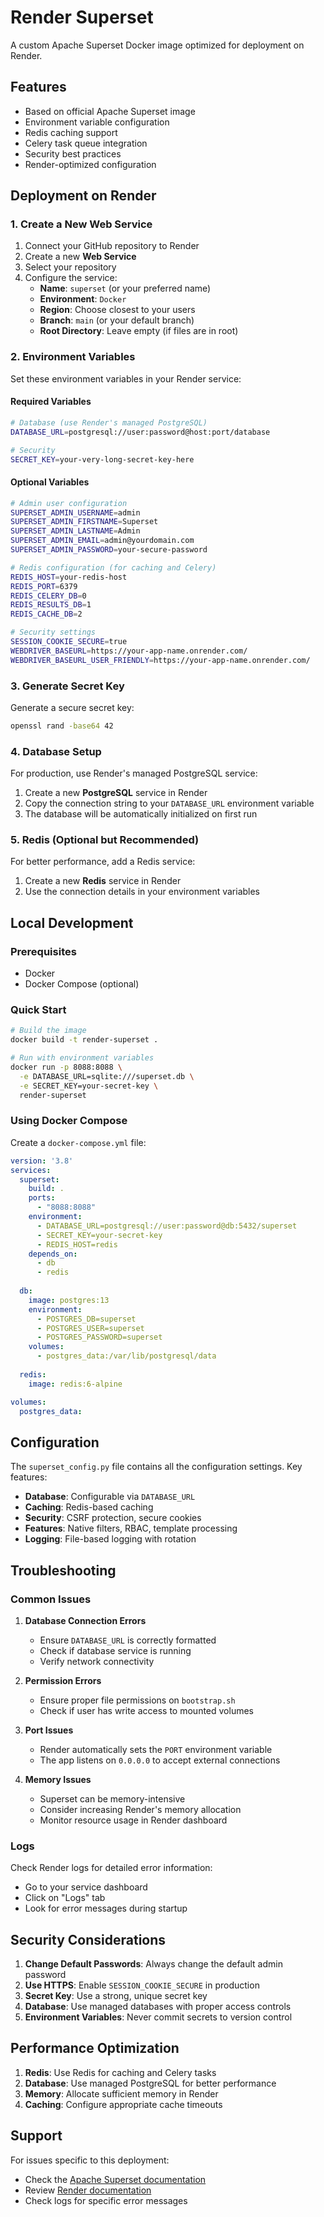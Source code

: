 # Render Superset

A custom Apache Superset Docker image optimized for deployment on Render.

## Features

- Based on official Apache Superset image
- Environment variable configuration
- Redis caching support
- Celery task queue integration
- Security best practices
- Render-optimized configuration

## Deployment on Render

### 1. Create a New Web Service

1. Connect your GitHub repository to Render
2. Create a new **Web Service**
3. Select your repository
4. Configure the service:
   - **Name**: `superset` (or your preferred name)
   - **Environment**: `Docker`
   - **Region**: Choose closest to your users
   - **Branch**: `main` (or your default branch)
   - **Root Directory**: Leave empty (if files are in root)

### 2. Environment Variables

Set these environment variables in your Render service:

#### Required Variables
```bash
# Database (use Render's managed PostgreSQL)
DATABASE_URL=postgresql://user:password@host:port/database

# Security
SECRET_KEY=your-very-long-secret-key-here
```

#### Optional Variables
```bash
# Admin user configuration
SUPERSET_ADMIN_USERNAME=admin
SUPERSET_ADMIN_FIRSTNAME=Superset
SUPERSET_ADMIN_LASTNAME=Admin
SUPERSET_ADMIN_EMAIL=admin@yourdomain.com
SUPERSET_ADMIN_PASSWORD=your-secure-password

# Redis configuration (for caching and Celery)
REDIS_HOST=your-redis-host
REDIS_PORT=6379
REDIS_CELERY_DB=0
REDIS_RESULTS_DB=1
REDIS_CACHE_DB=2

# Security settings
SESSION_COOKIE_SECURE=true
WEBDRIVER_BASEURL=https://your-app-name.onrender.com/
WEBDRIVER_BASEURL_USER_FRIENDLY=https://your-app-name.onrender.com/
```

### 3. Generate Secret Key

Generate a secure secret key:
```bash
openssl rand -base64 42
```

### 4. Database Setup

For production, use Render's managed PostgreSQL service:
1. Create a new **PostgreSQL** service in Render
2. Copy the connection string to your `DATABASE_URL` environment variable
3. The database will be automatically initialized on first run

### 5. Redis (Optional but Recommended)

For better performance, add a Redis service:
1. Create a new **Redis** service in Render
2. Use the connection details in your environment variables

## Local Development

### Prerequisites
- Docker
- Docker Compose (optional)

### Quick Start
```bash
# Build the image
docker build -t render-superset .

# Run with environment variables
docker run -p 8088:8088 \
  -e DATABASE_URL=sqlite:///superset.db \
  -e SECRET_KEY=your-secret-key \
  render-superset
```

### Using Docker Compose
Create a `docker-compose.yml` file:
```yaml
version: '3.8'
services:
  superset:
    build: .
    ports:
      - "8088:8088"
    environment:
      - DATABASE_URL=postgresql://user:password@db:5432/superset
      - SECRET_KEY=your-secret-key
      - REDIS_HOST=redis
    depends_on:
      - db
      - redis
  
  db:
    image: postgres:13
    environment:
      - POSTGRES_DB=superset
      - POSTGRES_USER=superset
      - POSTGRES_PASSWORD=superset
    volumes:
      - postgres_data:/var/lib/postgresql/data
  
  redis:
    image: redis:6-alpine

volumes:
  postgres_data:
```

## Configuration

The `superset_config.py` file contains all the configuration settings. Key features:

- **Database**: Configurable via `DATABASE_URL`
- **Caching**: Redis-based caching
- **Security**: CSRF protection, secure cookies
- **Features**: Native filters, RBAC, template processing
- **Logging**: File-based logging with rotation

## Troubleshooting

### Common Issues

1. **Database Connection Errors**
   - Ensure `DATABASE_URL` is correctly formatted
   - Check if database service is running
   - Verify network connectivity

2. **Permission Errors**
   - Ensure proper file permissions on `bootstrap.sh`
   - Check if user has write access to mounted volumes

3. **Port Issues**
   - Render automatically sets the `PORT` environment variable
   - The app listens on `0.0.0.0` to accept external connections

4. **Memory Issues**
   - Superset can be memory-intensive
   - Consider increasing Render's memory allocation
   - Monitor resource usage in Render dashboard

### Logs

Check Render logs for detailed error information:
- Go to your service dashboard
- Click on "Logs" tab
- Look for error messages during startup

## Security Considerations

1. **Change Default Passwords**: Always change the default admin password
2. **Use HTTPS**: Enable `SESSION_COOKIE_SECURE` in production
3. **Secret Key**: Use a strong, unique secret key
4. **Database**: Use managed databases with proper access controls
5. **Environment Variables**: Never commit secrets to version control

## Performance Optimization

1. **Redis**: Use Redis for caching and Celery tasks
2. **Database**: Use managed PostgreSQL for better performance
3. **Memory**: Allocate sufficient memory in Render
4. **Caching**: Configure appropriate cache timeouts

## Support

For issues specific to this deployment:
- Check the [Apache Superset documentation](https://superset.apache.org/docs/intro)
- Review [Render documentation](https://render.com/docs)
- Check logs for specific error messages
